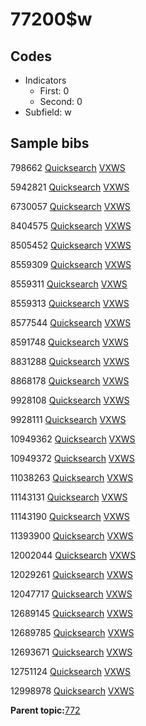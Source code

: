 # 77200$w

## Codes

-   Indicators
    -   First: 0
    -   Second: 0
-   Subfield: w

## Sample bibs

798662 [Quicksearch](https://search.library.yale.edu/catalog/798662) [VXWS](http://prodorbis.library.yale.edu:7014/vxws/GetHoldingsService?bibId=798662)

5942821 [Quicksearch](https://search.library.yale.edu/catalog/5942821) [VXWS](http://prodorbis.library.yale.edu:7014/vxws/GetHoldingsService?bibId=5942821)

6730057 [Quicksearch](https://search.library.yale.edu/catalog/6730057) [VXWS](http://prodorbis.library.yale.edu:7014/vxws/GetHoldingsService?bibId=6730057)

8404575 [Quicksearch](https://search.library.yale.edu/catalog/8404575) [VXWS](http://prodorbis.library.yale.edu:7014/vxws/GetHoldingsService?bibId=8404575)

8505452 [Quicksearch](https://search.library.yale.edu/catalog/8505452) [VXWS](http://prodorbis.library.yale.edu:7014/vxws/GetHoldingsService?bibId=8505452)

8559309 [Quicksearch](https://search.library.yale.edu/catalog/8559309) [VXWS](http://prodorbis.library.yale.edu:7014/vxws/GetHoldingsService?bibId=8559309)

8559311 [Quicksearch](https://search.library.yale.edu/catalog/8559311) [VXWS](http://prodorbis.library.yale.edu:7014/vxws/GetHoldingsService?bibId=8559311)

8559313 [Quicksearch](https://search.library.yale.edu/catalog/8559313) [VXWS](http://prodorbis.library.yale.edu:7014/vxws/GetHoldingsService?bibId=8559313)

8577544 [Quicksearch](https://search.library.yale.edu/catalog/8577544) [VXWS](http://prodorbis.library.yale.edu:7014/vxws/GetHoldingsService?bibId=8577544)

8591748 [Quicksearch](https://search.library.yale.edu/catalog/8591748) [VXWS](http://prodorbis.library.yale.edu:7014/vxws/GetHoldingsService?bibId=8591748)

8831288 [Quicksearch](https://search.library.yale.edu/catalog/8831288) [VXWS](http://prodorbis.library.yale.edu:7014/vxws/GetHoldingsService?bibId=8831288)

8868178 [Quicksearch](https://search.library.yale.edu/catalog/8868178) [VXWS](http://prodorbis.library.yale.edu:7014/vxws/GetHoldingsService?bibId=8868178)

9928108 [Quicksearch](https://search.library.yale.edu/catalog/9928108) [VXWS](http://prodorbis.library.yale.edu:7014/vxws/GetHoldingsService?bibId=9928108)

9928111 [Quicksearch](https://search.library.yale.edu/catalog/9928111) [VXWS](http://prodorbis.library.yale.edu:7014/vxws/GetHoldingsService?bibId=9928111)

10949362 [Quicksearch](https://search.library.yale.edu/catalog/10949362) [VXWS](http://prodorbis.library.yale.edu:7014/vxws/GetHoldingsService?bibId=10949362)

10949372 [Quicksearch](https://search.library.yale.edu/catalog/10949372) [VXWS](http://prodorbis.library.yale.edu:7014/vxws/GetHoldingsService?bibId=10949372)

11038263 [Quicksearch](https://search.library.yale.edu/catalog/11038263) [VXWS](http://prodorbis.library.yale.edu:7014/vxws/GetHoldingsService?bibId=11038263)

11143131 [Quicksearch](https://search.library.yale.edu/catalog/11143131) [VXWS](http://prodorbis.library.yale.edu:7014/vxws/GetHoldingsService?bibId=11143131)

11143190 [Quicksearch](https://search.library.yale.edu/catalog/11143190) [VXWS](http://prodorbis.library.yale.edu:7014/vxws/GetHoldingsService?bibId=11143190)

11393900 [Quicksearch](https://search.library.yale.edu/catalog/11393900) [VXWS](http://prodorbis.library.yale.edu:7014/vxws/GetHoldingsService?bibId=11393900)

12002044 [Quicksearch](https://search.library.yale.edu/catalog/12002044) [VXWS](http://prodorbis.library.yale.edu:7014/vxws/GetHoldingsService?bibId=12002044)

12029261 [Quicksearch](https://search.library.yale.edu/catalog/12029261) [VXWS](http://prodorbis.library.yale.edu:7014/vxws/GetHoldingsService?bibId=12029261)

12047717 [Quicksearch](https://search.library.yale.edu/catalog/12047717) [VXWS](http://prodorbis.library.yale.edu:7014/vxws/GetHoldingsService?bibId=12047717)

12689145 [Quicksearch](https://search.library.yale.edu/catalog/12689145) [VXWS](http://prodorbis.library.yale.edu:7014/vxws/GetHoldingsService?bibId=12689145)

12689785 [Quicksearch](https://search.library.yale.edu/catalog/12689785) [VXWS](http://prodorbis.library.yale.edu:7014/vxws/GetHoldingsService?bibId=12689785)

12693671 [Quicksearch](https://search.library.yale.edu/catalog/12693671) [VXWS](http://prodorbis.library.yale.edu:7014/vxws/GetHoldingsService?bibId=12693671)

12751124 [Quicksearch](https://search.library.yale.edu/catalog/12751124) [VXWS](http://prodorbis.library.yale.edu:7014/vxws/GetHoldingsService?bibId=12751124)

12998978 [Quicksearch](https://search.library.yale.edu/catalog/12998978) [VXWS](http://prodorbis.library.yale.edu:7014/vxws/GetHoldingsService?bibId=12998978)

**Parent topic:**[772](../../tags/772/772.md)

